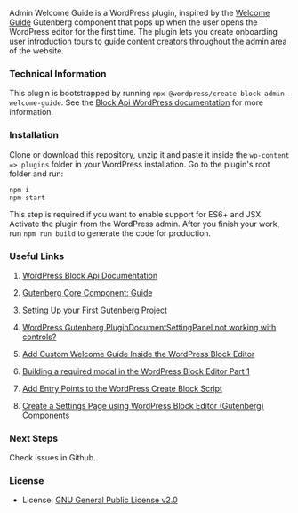 Admin Welcome Guide is a WordPress plugin, inspired by the [Welcome Guide](https://developer.wordpress.org/block-editor/reference-guides/components/guide/) Gutenberg component that pops up when the user opens the WordPress editor for the first time. The plugin lets you create onboarding user introduction tours to guide content creators throughout the admin area of the website.

### Technical Information
This plugin is bootstrapped by running ```npx @wordpress/create-block admin-welcome-guide```. See the [Block Api WordPress documentation](https://developer.wordpress.org/block-editor/reference-guides/packages/packages-create-block/) for more information.

### Installation
Clone or download this repository, unzip it and paste it inside the ```wp-content => plugins``` folder in your WordPress installation. Go to the plugin's root folder and run:

    npm i
    npm start

This step is required if you want to enable support for ES6+ and JSX. Activate the plugin from the WordPress admin. After you finish your work, run ```npm run build``` to generate the code for production.

### Useful Links

1. [WordPress Block Api Documentation](https://developer.wordpress.org/block-editor/reference-guides/packages/packages-create-block/)

2. [Gutenberg Core Component: Guide](https://github.com/WordPress/gutenberg/tree/trunk/packages/components/src/guide)

3. [Setting Up your First Gutenberg Project](https://blog.logrocket.com/setting-up-first-gutenberg-project/)

4. [WordPress Gutenberg PluginDocumentSettingPanel not working with controls?](https://stackoverflow.com/questions/58607970/wordpress-gutenberg-plugindocumentsettingpanel-not-working-with-controls)

5. [Add Custom Welcome Guide Inside the WordPress Block Editor](https://css-tricks.com/adding-a-custom-welcome-guide-to-the-wordpress-block-editor/)

6. [Building a required modal in the WordPress Block Editor Part 1](https://aurooba.com/building-a-required-modal-in-the-wordpress-block-editor-1/)

7. [Add Entry Points to the WordPress Create Block Script](https://wholesomecode.ltd/guides/entry-points-wordpress-create-block-script/)

8. [Create a Settings Page using WordPress Block Editor (Gutenberg) Components](https://wholesomecode.ltd/wordpress/create-settings-page-wordpress-gutenberg-components/)

### Next Steps
Check issues in Github.

### License
* License: [GNU General Public License v2.0](http://www.gnu.org/licenses/gpl-2.0.html)